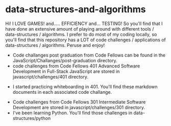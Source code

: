 # data-structures-and-algorithms
Hi! I LOVE GAMES! and..... EFFICIENCY and... TESTING! So you'll find that I have done an extensive amount of playing around with different tools / data-structures / algorithms. I prefer to do most of my coding locally, so you'll find that this repository has a LOT of code challenges / applications of data-structures / algorithms. Peruse and enjoy! 

- Code challanges post graduation from Code Fellows can be found in the JavaScript/Challanges/post-graduation directory.
- code challenges from Code Fellows 401 Advanced Software Development in Full-Stack JavaScript are stored in javascript/challenges/401 directory.
* I started practicing whiteboarding in 401. You'll find these markdown documents in each associated code challange.  
- Code challenges from Code Fellows 301 Intermediate Software Development are stored in javascript/challenges/301 directory.
- I've been learning Python. You'll find those challenges in data-structures/python


